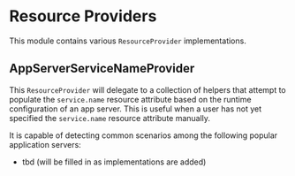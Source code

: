 
# Resource Providers

This module contains various `ResourceProvider` implementations.

## AppServerServiceNameProvider

This `ResourceProvider` will delegate to a collection of helpers that attempt
to populate the `service.name` resource attribute based on the runtime configuration
of an app server. This is useful when a user has not yet specified the `service.name` 
resource attribute manually.

It is capable of detecting common scenarios among the following popular application servers:

* tbd (will be filled in as implementations are added)

